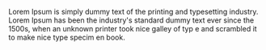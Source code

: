 Lorem Ipsum is simply dummy text of the printing and typesetting industry. 
Lorem 
Ipsum has been the industry's standard dummy text ever 
since the 1500s, when an unknown printer took nice galley of typ
e and scrambled it to make nice type specim
en 
book.               